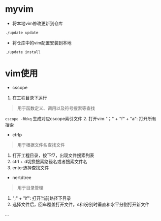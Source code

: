 # myvim
- 将本地vim修改更新到仓库
```bash
./update update
```

- 将仓库中的vim配置安装到本地
```bash
./update install
```

# vim使用
- cscope
1. 在工程目录下运行

>用于函数定义、调用以及符号搜索等查找

`cscope -Rbkq`
生成对应cscope索引文件
2. 打开vim
"；" + "f" + "a": 打开所有搜索

- ctrlp
>用于根据文件名查找文件
1. 打开工程目录，按下f7，出现文件搜索列表
2. ctrl + d切换搜索路径名或者搜索文件名
3. enter选择查找文件

- nertdtree
>用于目录管理
1. ";" + "lf": 打开当前路径下目录
2. 选择文件后，回车覆盖打开文件，s和i分别时垂直和水平分割打开新文件

...


